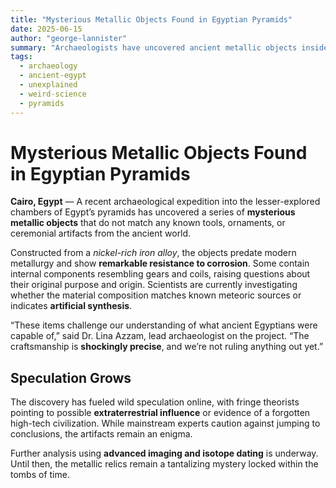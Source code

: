 ```yaml
---
title: "Mysterious Metallic Objects Found in Egyptian Pyramids"
date: 2025-06-15
author: "george-lannister"
summary: "Archaeologists have uncovered ancient metallic objects inside Egyptian pyramids that defy explanation. Are they evidence of advanced technology—or something stranger?"
tags:
  - archaeology
  - ancient-egypt
  - unexplained
  - weird-science
  - pyramids
---
```


<h1>Mysterious Metallic Objects Found in Egyptian Pyramids</h1>

<p><strong>Cairo, Egypt</strong> — A recent archaeological expedition into the lesser-explored chambers of Egypt’s pyramids has uncovered a series of <strong>mysterious metallic objects</strong> that do not match any known tools, ornaments, or ceremonial artifacts from the ancient world.</p>

<p>Constructed from a <em>nickel-rich iron alloy</em>, the objects predate modern metallurgy and show <strong>remarkable resistance to corrosion</strong>. Some contain internal components resembling gears and coils, raising questions about their original purpose and origin. Scientists are currently investigating whether the material composition matches known meteoric sources or indicates <strong>artificial synthesis</strong>.</p>

<p>“These items challenge our understanding of what ancient Egyptians were capable of,” said Dr. Lina Azzam, lead archaeologist on the project. “The craftsmanship is <strong>shockingly precise</strong>, and we’re not ruling anything out yet.”</p>

<h2>Speculation Grows</h2>

<p>The discovery has fueled wild speculation online, with fringe theorists pointing to possible <strong>extraterrestrial influence</strong> or evidence of a forgotten high-tech civilization. While mainstream experts caution against jumping to conclusions, the artifacts remain an enigma.</p>

<p>Further analysis using <strong>advanced imaging and isotope dating</strong> is underway. Until then, the metallic relics remain a tantalizing mystery locked within the tombs of time.</p>
